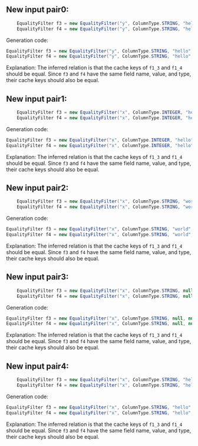 ## New input pair0:
```java
    EqualityFilter f3 = new EqualityFilter("y", ColumnType.STRING, "hello", null);
    EqualityFilter f4 = new EqualityFilter("y", ColumnType.STRING, "hello", null);
```
Generation code:
```java
EqualityFilter f3 = new EqualityFilter("y", ColumnType.STRING, "hello", null);
EqualityFilter f4 = new EqualityFilter("y", ColumnType.STRING, "hello", null);
```
Explanation: The inferred relation is that the cache keys of `f1_3` and `f1_4` should be equal. Since `f3` and `f4` have the same field name, value, and type, their cache keys should also be equal.

## New input pair1:
```java
    EqualityFilter f3 = new EqualityFilter("x", ColumnType.INTEGER, "hello", null);
    EqualityFilter f4 = new EqualityFilter("x", ColumnType.INTEGER, "hello", null);
```
Generation code:
```java
EqualityFilter f3 = new EqualityFilter("x", ColumnType.INTEGER, "hello", null);
EqualityFilter f4 = new EqualityFilter("x", ColumnType.INTEGER, "hello", null);
```
Explanation: The inferred relation is that the cache keys of `f1_3` and `f1_4` should be equal. Since `f3` and `f4` have the same field name, value, and type, their cache keys should also be equal.

## New input pair2:
```java
    EqualityFilter f3 = new EqualityFilter("x", ColumnType.STRING, "world", null);
    EqualityFilter f4 = new EqualityFilter("x", ColumnType.STRING, "world", null);
```
Generation code:
```java
EqualityFilter f3 = new EqualityFilter("x", ColumnType.STRING, "world", null);
EqualityFilter f4 = new EqualityFilter("x", ColumnType.STRING, "world", null);
```
Explanation: The inferred relation is that the cache keys of `f1_3` and `f1_4` should be equal. Since `f3` and `f4` have the same field name, value, and type, their cache keys should also be equal.

## New input pair3:
```java
    EqualityFilter f3 = new EqualityFilter("x", ColumnType.STRING, null, null);
    EqualityFilter f4 = new EqualityFilter("x", ColumnType.STRING, null, null);
```
Generation code:
```java
EqualityFilter f3 = new EqualityFilter("x", ColumnType.STRING, null, null);
EqualityFilter f4 = new EqualityFilter("x", ColumnType.STRING, null, null);
```
Explanation: The inferred relation is that the cache keys of `f1_3` and `f1_4` should be equal. Since `f3` and `f4` have the same field name, value, and type, their cache keys should also be equal.

## New input pair4:
```java
    EqualityFilter f3 = new EqualityFilter("x", ColumnType.STRING, "hello", "world");
    EqualityFilter f4 = new EqualityFilter("x", ColumnType.STRING, "hello", "world");
```
Generation code:
```java
EqualityFilter f3 = new EqualityFilter("x", ColumnType.STRING, "hello", "world");
EqualityFilter f4 = new EqualityFilter("x", ColumnType.STRING, "hello", "world");
```
Explanation: The inferred relation is that the cache keys of `f1_3` and `f1_4` should be equal. Since `f3` and `f4` have the same field name, value, and type, their cache keys should also be equal.
